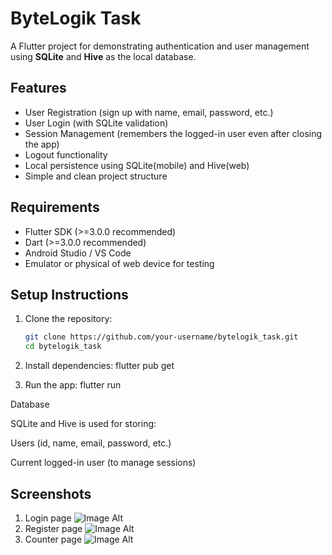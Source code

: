 # ByteLogik Task

A Flutter project for demonstrating authentication and user management using **SQLite** and **Hive** as the local database.

## Features

- User Registration (sign up with name, email, password, etc.)
- User Login (with SQLite validation)
- Session Management (remembers the logged-in user even after closing the app)
- Logout functionality
- Local persistence using SQLite(mobile) and Hive(web)
- Simple and clean project structure

## Requirements

- Flutter SDK (>=3.0.0 recommended)
- Dart (>=3.0.0 recommended)
- Android Studio / VS Code
- Emulator or physical of web device for testing

## Setup Instructions

1. Clone the repository:
   ```bash
   git clone https://github.com/your-username/bytelogik_task.git
   cd bytelogik_task
   
2. Install dependencies:
   flutter pub get

3. Run the app:
   flutter run

Database

SQLite and Hive is used for storing:

Users (id, name, email, password, etc.)

Current logged-in user (to manage sessions)

## Screenshots
1. Login page
   ![Image Alt](https://github.com/arunjoshuaa/Bytelogik_task/blob/26be485ecfb9ec5c2d88f9c306bad13cd50152a5/loginbytelogik.jpg)
2. Register page
   ![Image Alt](https://github.com/arunjoshuaa/Bytelogik_task/blob/99c0c058f01a0ac79d0176c9b071f3a9564fcdf7/registrebytlogic.jpg)
3. Counter page
   ![Image Alt](https://github.com/arunjoshuaa/Bytelogik_task/blob/46647e1e27f88a781b1905af1e356b7db21cf467/home_bytelogic.jpg)
